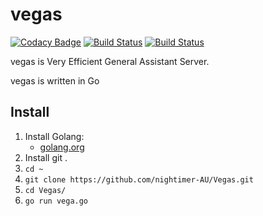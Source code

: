 # vegas

[![Codacy Badge](https://api.codacy.com/project/badge/Grade/590f529bb94c4d77818327e980fa9464)](https://www.codacy.com/app/nightimer.au/Vegas?utm_source=github.com&utm_medium=referral&utm_content=nightimer-AU/Vegas&utm_campaign=badger)
[![Build Status](https://semaphoreci.com/api/v1/nightimer-au/vegas/branches/master/shields_badge.svg)](https://semaphoreci.com/nightimer-au/vegas)
[![Build Status](https://travis-ci.org/nightimer-AU/vegas.svg?branch=master)](https://travis-ci.org/nightimer-AU/vegas)

vegas is Very Efficient General Assistant Server.

vegas is written in Go


## Install
1. Install Golang:
    - [golang.org](https://golang.org/dl/)
2. Install git .
3. ``` cd ~  ```
4. ``` git clone https://github.com/nightimer-AU/Vegas.git  ```
5. ``` cd Vegas/  ```
6.  ``` go run vega.go  ```
